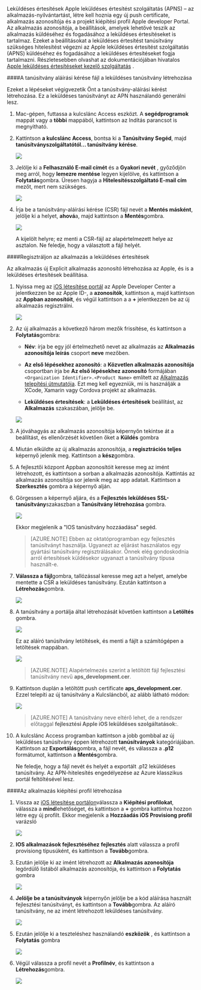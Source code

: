 

Leküldéses értesítések Apple leküldéses értesítést szolgáltatás (APNS) – az alkalmazás-nyilvántartást, létre kell hoznia egy új push certificate, alkalmazás azonosítója és a projekt kiépítési profil Apple developer Portal. Az alkalmazás azonosítója, a beállítások, amelyek lehetővé teszik az alkalmazás küldéséhez és fogadásához a leküldéses értesítéseket is tartalmaz. Ezeket a beállításokat a leküldéses értesítést tanúsítvány szükséges hitelesítést végezni az Apple leküldéses értesítést szolgáltatás (APNS) küldéséhez és fogadásához a leküldéses értesítéseket fogja tartalmazni. Részletesebben olvashat az dokumentációjában hivatalos [Apple leküldéses értesítéseket kezelő szolgáltatás](http://go.microsoft.com/fwlink/p/?LinkId=272584) .


####<a name="generate-the-certificate-signing-request-file-for-the-push-certificate"></a>A tanúsítvány aláírási kérése fájl a leküldéses tanúsítvány létrehozása

Ezeket a lépéseket végigvezetik Önt a tanúsítvány-aláírási kérést létrehozása. Ez a leküldéses tanúsítványt az APN használandó generálni lesz.

1. Mac-gépen, futtassa a kulcslánc Access eszközt. A **segédprogramok** mappát vagy a **többi** mappából, kattintson az Indítás parancsot is megnyitható.

2. Kattintson **a kulcslánc Access**, bontsa ki a **Tanúsítvány Segéd**, majd **tanúsítványszolgáltatótól... tanúsítvány kérése**.

    ![](./media/notification-hubs-xamarin-enable-apple-push-notifications/notification-hubs-request-cert-from-ca.png)

3. Jelölje ki a **Felhasználó E-mail címét** és a **Gyakori nevét** , győződjön meg arról, hogy **lemezre mentése** legyen kijelölve, és kattintson a **Folytatás**gombra. Üresen hagyja a **Hitelesítésszolgáltató E-mail cím** mezőt, mert nem szükséges.

    ![](./media/notification-hubs-xamarin-enable-apple-push-notifications/notification-hubs-csr-info.png)

4. Írja be a tanúsítvány-aláírási kérése (CSR) fájl nevét a **Mentés másként**, jelölje ki a helyet, **ahová**a, majd kattintson a **Mentés**gombra.

    ![](./media/notification-hubs-xamarin-enable-apple-push-notifications/notification-hubs-save-csr.png)

    A kijelölt helyre; ez menti a CSR-fájl az alapértelmezett helye az asztalon. Ne feledje, hogy a választott a fájl helyét.


####<a name="register-your-app-for-push-notifications"></a>Regisztráljon az alkalmazás a leküldéses értesítések

Az alkalmazás új Explicit alkalmazás azonosító létrehozása az Apple, és is a leküldéses értesítések beállítása.  

1. Nyissa meg az [iOS létesítése portál](http://go.microsoft.com/fwlink/p/?LinkId=272456) az Apple Developer Center a jelentkezzen be az Apple ID-, a **azonosítók**, kattintson a, majd kattintson az **Appban azonosítóit**, és végül kattintson a a **+** jelentkezzen be az új alkalmazás regisztrálni.

    ![](./media/notification-hubs-xamarin-enable-apple-push-notifications/notification-hubs-ios-appids.png)

2. Az új alkalmazás a következő három mezők frissítése, és kattintson a **Folytatás**gombra:

    * **Név**: írja be egy jól értelmezhető nevet az alkalmazás az **Alkalmazás azonosítója leírás** csoport **neve** mezőben.

    * **Az első lépésekhez azonosító**: a **Közvetlen alkalmazás azonosítója** csoportban írja be **Az első lépésekhez azonosító** formájában `<Organization Identifier>.<Product Name>` említett az [Alkalmazás telepítési útmutatója](https://developer.apple.com/library/mac/documentation/IDEs/Conceptual/AppDistributionGuide/ConfiguringYourApp/ConfiguringYourApp.html#//apple_ref/doc/uid/TP40012582-CH28-SW8). Ezt meg kell egyezniük, mi is használják a XCode, Xamarin vagy Cordova projekt az alkalmazás.

    * **Leküldéses értesítések**: a **Leküldéses értesítések** beállítást, az **Alkalmazás** szakaszában, jelölje be.

    ![](./media/notification-hubs-xamarin-enable-apple-push-notifications/notification-hubs-new-appid-info.png)

3.  A jóváhagyás az alkalmazás azonosítója képernyőn tekintse át a beállítást, és ellenőrzését követően őket a **Küldés** gombra

4.  Miután elküldte az új alkalmazás azonosítója, a **regisztrációs teljes** képernyő jelenik meg. Kattintson a **kész**gombra.

5. A fejlesztői központ Appban azonosítóit keresse meg az imént létrehozott, és kattintson a sorban a alkalmazás azonosítója. Kattintás az alkalmazás azonosítója sor jelenik meg az app adatait. Kattintson a **Szerkesztés** gombra a képernyő alján.

6. Görgessen a képernyő aljára, és a **Fejlesztés leküldéses SSL-tanúsítvány**szakaszban a **Tanúsítvány létrehozása** gombra.

    ![](./media/notification-hubs-xamarin-enable-apple-push-notifications/notification-hubs-appid-create-cert.png)

    Ekkor megjelenik a "IOS tanúsítvány hozzáadása" segéd.

    > [AZURE.NOTE] Ebben az oktatóprogramban egy fejlesztés tanúsítványt használja. Ugyanezt az eljárást használatos egy gyártási tanúsítvány regisztrálásakor. Önnek elég gondoskodnia arról értesítések küldésekor ugyanazt a tanúsítvány típusa használt-e.

7. **Válassza a fájl**gombra, tallózással keresse meg azt a helyet, amelybe mentette a CSR a leküldéses tanúsítvány. Ezután kattintson a **Létrehozás**gombra.

    ![](./media/notification-hubs-xamarin-enable-apple-push-notifications/notification-hubs-appid-cert-choose-csr.png)

8. A tanúsítvány a portálja által létrehozását követően kattintson a **Letöltés** gombra.

    ![](./media/notification-hubs-xamarin-enable-apple-push-notifications/notification-hubs-appid-download-cert.png)

    Ez az aláíró tanúsítvány letöltések, és menti a fájlt a számítógépen a letöltések mappában.

    ![](./media/notification-hubs-enable-apple-push-notifications/notification-hubs-cert-downloaded.png)

    > [AZURE.NOTE] Alapértelmezés szerint a letöltött fájl fejlesztési tanúsítvány nevű **aps_development.cer**.

9. Kattintson duplán a letöltött push certificate **aps_development.cer**. Ezzel telepíti az új tanúsítvány a Kulcsláncból, az alább látható módon:

    ![](./media/notification-hubs-xamarin-enable-apple-push-notifications/notification-hubs-cert-in-keychain.png)

    > [AZURE.NOTE] A tanúsítvány neve eltérő lehet, de a rendszer előtaggal **fejlesztési Apple iOS leküldéses szolgáltatások:**.

10. A kulcslánc Access programban kattintson a jobb gombbal az új leküldéses tanúsítvány éppen létrehozott **tanúsítványok** kategóriájában. Kattintson az **Exportálás**gombra, a fájl nevét, és válassza a **.p12** formátumot, kattintson a **Mentés**gombra.

    Ne feledje, hogy a fájl nevét és helyét a exportált .p12 leküldéses tanúsítvány. Az APN-hitelesítés engedélyezése az Azure klasszikus portál feltöltésével lesz.



####<a name="create-a-provisioning-profile-for-the-app"></a>Az alkalmazás kiépítési profil létrehozása

1. Vissza az <a href="http://go.microsoft.com/fwlink/p/?LinkId=272456" target="_blank">iOS létesítése portálon</a>válassza a **Kiépítési profilokat**, válassza a **mind**lehetőséget, és kattintson a **+** gombra kattintva hozzon létre egy új profilt. Ekkor megjelenik a **Hozzáadás iOS Provisiong profil** varázsló

    ![](./media/notification-hubs-xamarin-enable-apple-push-notifications/notification-hubs-new-provisioning-profile.png)

2. **IOS alkalmazások fejlesztéséhez** **fejlesztés** alatt válassza a profil provisiong típusúként, és kattintson a **Tovább**gombra.


3. Ezután jelölje ki az imént létrehozott az **Alkalmazás azonosítója** legördülő listából alkalmazás azonosítója, és kattintson a **Folytatás** gombra

    ![](./media/notification-hubs-xamarin-enable-apple-push-notifications/notification-hubs-select-appid-for-provisioning.png)


4. **Jelölje be a tanúsítványok** képernyőn jelölje be a kód aláírása használt fejlesztési tanúsítványt, és kattintson a **Tovább**gombra. Az aláíró tanúsítvány, ne az imént létrehozott leküldéses tanúsítvány.

    ![](./media/notification-hubs-xamarin-enable-apple-push-notifications/notification-hubs-provisioning-select-cert.png)


5. Ezután jelölje ki a teszteléshez használandó **eszközök** , és kattintson a **Folytatás** gombra

    ![](./media/notification-hubs-xamarin-enable-apple-push-notifications/notification-hubs-provisioning-select-devices.png)


6. Végül válassza a profil nevét a **Profilnév**, és kattintson a **Létrehozás**gombra.

    ![](./media/notification-hubs-xamarin-enable-apple-push-notifications/notification-hubs-provisioning-name-profile.png)
